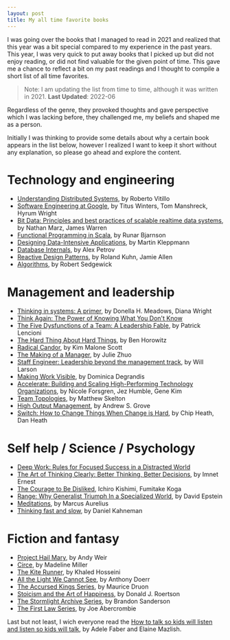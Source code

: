 ```yaml
---
layout: post
title: My all time favorite books
---
```


I was going over the books that I managed to read in 2021 and realized that this year was a bit special compared to my experience in the past years. This year, I was very quick to put away books that I picked up but did not enjoy reading, or did not find valuable for the given point of time. This gave me a chance to reflect a bit on my past readings and I thought to compile a short list of all time favorites.

> Note: I am updating the list from time to time, although it was written in 2021. **Last Updated**: 2022-06

Regardless of the genre, they provoked thoughts and gave perspective which I was lacking before, they challenged me, my beliefs and shaped me as a person.

Initially I was thinking to provide some details about why a certain book appears in the list below, however I realized I want to keep it short without any explanation, so please go ahead and explore the content.

# Technology and engineering

- [Understanding Distributed Systems](https://www.goodreads.com/book/show/56977420-understanding-distributed-systems), by Roberto Vitillo
- [Software Engineering at Google](https://www.goodreads.com/book/show/48816586-software-engineering-at-google), by Titus Winters, Tom Manshreck, Hyrum Wright
- [Bit Data: Principles and best practices of scalable realtime data systems](https://www.goodreads.com/book/show/13421400-big-data), by Nathan Marz, James Warren
- [Functional Programming in Scala](https://www.goodreads.com/book/show/13541678-functional-programming-in-scala), by Runar Bjarnson
- [Designing Data-Intensive Applications](https://www.goodreads.com/book/show/23463279-designing-data-intensive-applications), by Martin Kleppmann
- [Database Internals](https://www.goodreads.com/book/show/44647144-database-internals), by Alex Petrov
- [Reactive Design Patterns](https://www.goodreads.com/book/show/21799444-reactive-design-patterns), by Roland Kuhn, Jamie Allen
- [Algorithms](https://www.goodreads.com/book/show/58699735-algorithms-4th-edition-by-robert-sedgewick-addison-wesley-professiona), by Robert Sedgewick


# Management and leadership

- [Thinking in systems: A primer](https://www.goodreads.com/book/show/3828902-thinking-in-systems), by Donella H. Meadows, Diana Wright
- [Think Again: The Power of Knowing What You Don't Know](https://www.goodreads.com/book/show/55539565-think-again)
- [The Five Dysfunctions of a Team: A Leadership Fable](https://www.goodreads.com/book/show/21343.The_Five_Dysfunctions_of_a_Team), by Patrick Lencioni
- [The Hard Thing About Hard Things](https://www.goodreads.com/book/show/18176747-the-hard-thing-about-hard-things), by Ben Horowitz
- [Radical Candor](https://www.goodreads.com/book/show/29939161-radical-candor), by Kim Malone Scott
- [The Making of a Manager](https://www.goodreads.com/book/show/38821039-the-making-of-a-manager), by Julie Zhuo
- [Staff Engineer: Leadership beyond the management track](https://www.goodreads.com/book/show/56481725-staff-engineer), by Will Larson
- [Making Work Visible](https://www.goodreads.com/book/show/36458712-making-work-visible), by Dominica Degrandis
- [Accelerate: Building and Scaling High-Performing Technology Organizations](https://www.goodreads.com/book/show/35747076-accelerate), by Nicole Forsgren, Jez Humble, Gene Kim
- [Team Topologies](https://www.goodreads.com/book/show/44135420-team-topologies), by Matthew Skelton
- [High Output Management](https://www.goodreads.com/book/show/324750.High_Output_Management), by Andrew S. Grove
- [Switch: How to Change Things When Change is Hard](https://www.goodreads.com/book/show/6570502-switch), by Chip Heath, Dan Heath

# Self help / Science / Psychology

- [Deep Work: Rules for Focused Success in a Distracted World](https://www.goodreads.com/book/show/25744928-deep-work)
- [The Art of Thinking Clearly: Better Thinking, Better Decisions](https://www.goodreads.com/book/show/51504261-the-art-of-thinking-clearly), by Imnet Ernest
- [The Courage to Be Disliked](https://www.goodreads.com/book/show/43306206-the-courage-to-be-disliked), Ichiro Kishimi, Fumitake Koga
- [Range: Why Generalist Triumph In a Specialized World](https://www.goodreads.com/book/show/41795733-range), by David Epstein
- [Meditations](https://www.goodreads.com/book/show/30659.Meditations), by Marcus Aurelius
- [Thinking fast and slow](https://www.goodreads.com/book/show/11468377-thinking-fast-and-slow), by Daniel Kahneman


# Fiction and fantasy

- [Project Hail Mary](https://www.goodreads.com/book/show/54493401-project-hail-mary), by Andy Weir
- [Circe](https://www.goodreads.com/book/show/35959740-circe), by Madeline Miller
- [The Kite Runner](https://www.goodreads.com/book/show/77203.The_Kite_Runner), by Khaled Hosseini
- [All the Light We Cannot See](https://www.goodreads.com/book/show/18143977-all-the-light-we-cannot-see), by Anthony Doerr
- [The Accursed Kings Series](https://www.goodreads.com/series/167744-the-accursed-kings), by Maurice Druon
- [Stoicism and the Art of Happiness](https://www.goodreads.com/book/show/17841317-stoicism-and-the-art-of-happiness), by Donald J. Roertson
- [The Stormlight Archive Series](https://www.goodreads.com/series/49075-the-stormlight-archive), by Brandon Sanderson
- [The First Law Series](https://www.goodreads.com/series/43644-the-first-law), by Joe Abercrombie


Last but not least, I wich everyone read the [How to talk so kids will listen and listen so kids will talk](https://www.goodreads.com/book/show/769016.How_to_Talk_So_Kids_Will_Listen_Listen_So_Kids_Will_Talk), by Adele Faber and Elaine Mazlish.
